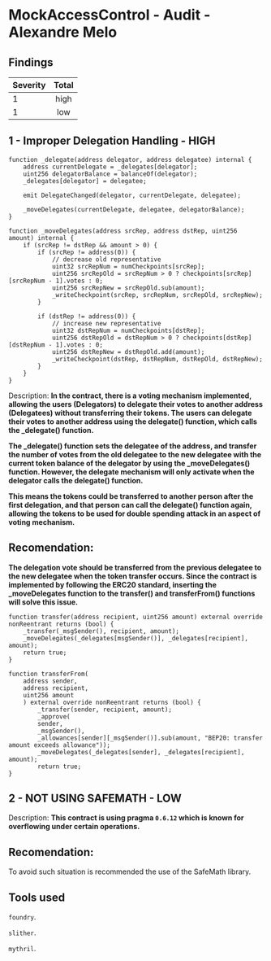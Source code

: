 # MockAccessControl - Audit - Alexandre Melo

## Findings
| Severity | Total |
| -------- | :---: |
| 1        | high  |
| 1        |  low  |


## 1 - Improper Delegation Handling - HIGH

```
function _delegate(address delegator, address delegatee) internal {
    address currentDelegate = _delegates[delegator];
    uint256 delegatorBalance = balanceOf(delegator);
    _delegates[delegator] = delegatee;

    emit DelegateChanged(delegator, currentDelegate, delegatee);

    _moveDelegates(currentDelegate, delegatee, delegatorBalance);
}

function _moveDelegates(address srcRep, address dstRep, uint256 amount) internal {
    if (srcRep != dstRep && amount > 0) {
        if (srcRep != address(0)) {
            // decrease old representative
            uint32 srcRepNum = numCheckpoints[srcRep];
            uint256 srcRepOld = srcRepNum > 0 ? checkpoints[srcRep][srcRepNum - 1].votes : 0;
            uint256 srcRepNew = srcRepOld.sub(amount);
            _writeCheckpoint(srcRep, srcRepNum, srcRepOld, srcRepNew);
        }

        if (dstRep != address(0)) {
            // increase new representative
            uint32 dstRepNum = numCheckpoints[dstRep];
            uint256 dstRepOld = dstRepNum > 0 ? checkpoints[dstRep][dstRepNum - 1].votes : 0;
            uint256 dstRepNew = dstRepOld.add(amount);
            _writeCheckpoint(dstRep, dstRepNum, dstRepOld, dstRepNew);
        }
    }
}
```
Description: **In the contract, there is a voting mechanism implemented, allowing the users (Delegators) to
delegate their votes to another address (Delegatees) without transferring their tokens.
The users can delegate their votes to another address using the delegate() function, which calls the
_delegate() function.** 

**The _delegate() function sets the delegatee of the address, and transfer the number of votes
from the old delegatee to the new delegatee with the current token balance of the delegator by using the
_moveDelegates() function. However, the delegate mechanism will only activate when the delegator calls the delegate() function.** 

**This means the tokens could be transferred to another person after the first delegation, and that person can call
the delegate() function again, allowing the tokens to be used for double spending attack in an aspect of
voting mechanism.**

## Recomendation:
**The delegation vote should be transferred from the previous delegatee to the new delegatee when the token transfer occurs.
Since the contract is implemented by following the ERC20 standard, inserting the
_moveDelegates function to the transfer() and transferFrom() functions will solve this issue.**

```
function transfer(address recipient, uint256 amount) external override nonReentrant returns (bool) {
    _transfer(_msgSender(), recipient, amount);
    _moveDelegates(_delegates[msgSender()], _delegates[recipient], amount);
    return true;
}

function transferFrom(
    address sender,
    address recipient,
    uint256 amount
    ) external override nonReentrant returns (bool) {
        _transfer(sender, recipient, amount);
        _approve(
        sender,
        _msgSender(),
        _allowances[sender][_msgSender()].sub(amount, "BEP20: transfer amount exceeds allowance"));
        _moveDelegates(_delegates[sender], _delegates[recipient], amount);
        return true;
}
```


## 2 - NOT USING SAFEMATH - LOW
Description: **This contract is using pragma `0.6.12` which is known for overflowing under certain operations.**

## Recomendation:
To avoid such situation is recommended the use of the SafeMath library.

## Tools used
`foundry`.

`slither`.

`mythril`.

